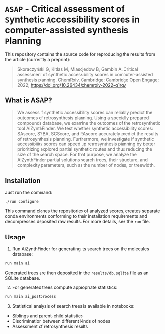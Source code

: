 # `ASAP` - Critical `A`ssessment of `S`ynthetic `A`ccessibility scores in computer-assisted synthesis `P`lanning

This repository contains the source code for reproducing the results from the article (currently a preprint):
> Skoraczyński G, Kitlas M, Miasojedow B, Gambin A. Critical assessment of synthetic accessibility scores in computer-assisted synthesis planning. ChemRxiv. Cambridge: Cambridge Open Engage; 2022; https://doi.org/10.26434/chemrxiv-2022-q1rqv

## What is ASAP?
> We assess if synthetic accessibility scores can reliably predict the outcomes of retrosynthesis planning.
> Using a specially prepared compounds database, we examine the outcomes of the retrosynthetic tool AiZynthFinder.
> We test whether synthetic accessibility scores: SAscore, SYBA, SCScore, and RAscore accurately predict the results of retrosynthesis planning.
> Furthermore, we investigate if synthetic accessibility scores can speed up retrosynthesis planning by better prioritizing explored partial synthetic routes and thus reducing the size of the search space.
> For that purpose, we analyze the AiZynthFinder partial solutions search trees, their structure, and complexity parameters, such as the number of nodes, or treewidth.

## Installation

Just run the command:


```sh
./run configure
```

This command clones the repositories of analyzed scores, creates separate conda environments conforming to their installation requirements and decompresses deposited raw results.
For more details, see the `run` file.

## Usage
1. Run AiZynthFinder for generating its search trees on the molecules database:
```sh
run main ai
```
Generated trees are then deposited in the `results/db.sqlite` file as an SQLite database.

2. For generated trees compute appropriate statistics:
```sh
run main ai_postprocess
```
3. Statistical analysis of search trees is available in notebooks:
- Siblings and parent-child statistics
- Discrimination between different kinds of nodes
- Assessment of retrosynthesis results
